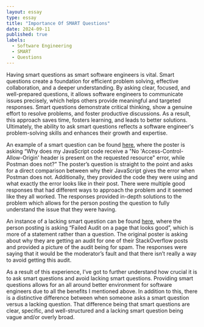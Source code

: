 ```yaml
---
layout: essay
type: essay
title: "Importance Of SMART Questions"
date: 2024-09-11
published: true
labels:
  - Software Engineering
  - SMART 
  - Questions
---
```

Having smart questions as smart software engineers is vital. Smart questions create a foundation for efficient problem solving, effective collaboration, and a deeper understanding. By asking clear, focused, and well-prepared questions, it allows software engineers to communicate issues precisely, which helps others provide meaningful and targeted responses. Smart questions demonstrate critical thinking, show a genuine effort to resolve problems, and foster productive discussions. As a result, this approach saves time, fosters learning, and leads to better solutions. Ultimately, the ability to ask smart questions reflects a software engineer's problem-solving skills and enhances their growth and expertise.

An example of a smart question can be found [here](https://stackoverflow.com/questions/20035101/why-does-my-javascript-code-receive-a-no-access-control-allow-origin-header-i), where the poster is asking “Why does my JavaScript code receive a "No 'Access-Control-Allow-Origin' header is present on the requested resource" error, while Postman does not?” The poster’s question is straight to the point and asks for a direct comparison between why their JavaScript gives the error when Postman does not. Additionally, they provided the code they were using and what exactly the error looks like in their post. There were multiple good responses that had different ways to approach the problem and it seemed like they all worked. The responses provided in-depth solutions to the problem which allows for the person posting the question to fully understand the issue that they were having.

An instance of a lacking smart question can be found [here](https://meta.stackoverflow.com/questions/420261/failed-audit-on-a-page-that-looks-good/420287#420287), where the person posting is asking “Failed Audit on a page that looks good”, which is more of a statement rather than a question. The original poster is asking about why they are getting an audit for one of their StackOverflow posts and provided a picture of the audit being for spam. The responses were saying that it would be the moderator’s fault and that there isn’t really a way to avoid getting this audit.

As a result of this experience, I’ve got to further understand how crucial it is to ask smart questions and avoid lacking smart questions. Providing smart questions allows for an all around better environment for software engineers due to all the benefits I mentioned above. In addition to this, there is a distinctive difference between when someone asks a smart question versus a lacking question. That difference being that smart questions are clear, specific, and well-structured and a lacking smart question being vague and/or overly broad.
